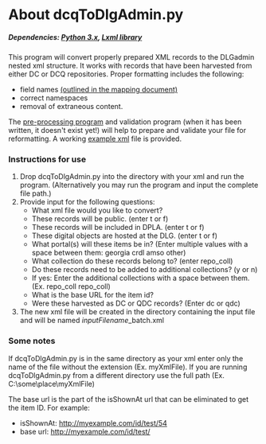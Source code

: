 # About dcqToDlgAdmin.py

##### *Dependencies: [Python 3.x](https://www.python.org/), [Lxml library](https://pypi.python.org/pypi/lxml)*

This program will convert properly prepared XML records to the DLGadmin nested xml structure. It works with records that have been harvested from either DC or DCQ repositories. Proper formatting includes the following:

* field names [(outlined in the mapping document)](https://docs.google.com/spreadsheets/d/1hwoKAh1_jk6HN6hyBCbwi_VizuR14RktfqoZc6jTIrs/edit?usp=sharing)
* correct namespaces
* removal of extraneous content.


The [pre-processing program](prep.py) and validation program (when it has been written, it doesn't exist yet!) will help to prepare and validate your file for reformatting. A working [example xml](test_testers.xml) file is provided.


### Instructions for use
1. Drop dcqToDlgAdmin.py into the directory with your xml and run the program. (Alternatively you may run the program and input the complete file path.)
2. Provide input for the following questions:
   * What xml file would you like to convert?
   * These records will be public. (enter t or f)
   * These records will be included in DPLA. (enter t or f)
   * These digital objects are hosted at the DLG. (enter t or f)
   * What portal(s) will these items be in? (Enter multiple values with a space between them: georgia crdl amso other)
   * What collection do these records belong to? (enter repo_coll)
   * Do these records need to be added to additional collections? (y or n)
    * If yes: Enter the additional collections with a space between them. (Ex. repo_coll repo_coll)
   * What is the base URL for the item id?
   * Were these harvested as DC or QDC records? (Enter dc or qdc)
3. The new xml file will be created in the directory containing the input file and will be named *inputFilename*_batch.xml
   
### Some notes
If dcqToDlgAdmin.py is in the same directory as your xml enter only the name of the file without the extension (Ex. myXmlFile). If you are running dcqToDlgAdmin.py from a different directory use the full path (Ex. C:\some\place\myXmlFile)


The base url is the part of the isShownAt url that can be eliminated to get the item ID. For example:
   * isShownAt: http://myexample.com/id/test/54
   * base url: http://myexample.com/id/test/
